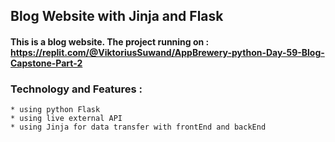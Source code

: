 ## Blog Website with Jinja and Flask
#### This is a blog website. The project running on : https://replit.com/@ViktoriusSuwand/AppBrewery-python-Day-59-Blog-Capstone-Part-2

### Technology and Features :
    * using python Flask
    * using live external API
    * using Jinja for data transfer with frontEnd and backEnd

